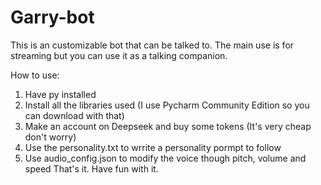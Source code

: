 # Garry-bot
This is an customizable bot that can be talked to. The main use is for streaming but you can use it as a talking companion.

How to use:
1. Have py installed
2. Install all the libraries used (I use Pycharm Community Edition so you can download with that)
3. Make an account on Deepseek and buy some tokens (It's very cheap don't worry)
4. Use the personality.txt to wrrite a personality pormpt to follow
5. Use audio_config.json to modify the voice though pitch, volume and speed
That's it. Have fun with it.
